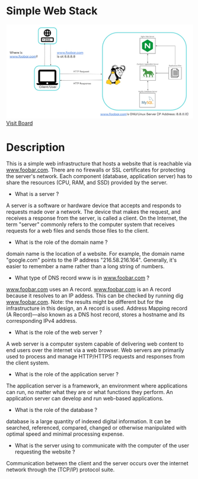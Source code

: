 # Simple Web Stack

![Image of a simple web stack](0-simple_web_stack.jpg)
[Visit Board](https://raw.githubusercontent.com/besthor/web_infrastructure_design/master/0-simple_web_stack.jpg)

# Description

This is a simple web infrastructure that hosts a website that is reachable via www.foobar.com. There are no firewalls or SSL certificates for protecting the server's network. Each component (database, application server) has to share the resources (CPU, RAM, and SSD) provided by the server.

* What is a server ?

A server is a software or hardware device that accepts and responds to requests made over a network. The device that makes the request, and receives a response from the server, is called a client. On the Internet, the term "server" commonly refers to the computer system that receives requests for a web files and sends those files to the client.

* What is the role of the domain name ?

domain name is the location of a website. For example, the domain name "google.com" points to the IP address "216.58.216.164". Generally, it's easier to remember a name rather than a long string of numbers.

* What type of DNS record www is in www.foobar.com ?

www.foobar.com uses an A record.
www.foobar.com is an A record because it resolves to an IP addess.
This can be checked by running dig www.foobar.com.
Note: the results might be different but for the infrastructure in this design, an A record is used.
Address Mapping record (A Record)—also known as a DNS host record, stores a hostname and its corresponding IPv4 address.

* What is the role of the web server ?

A web server is a computer system capable of delivering web content to end users over the internet via a web browser.
Web servers are primarily used to process and manage HTTP/HTTPS requests and responses from the client system.

* What is the role of the application server ?

The application server is a framework, an environment where applications can run, no matter what they are or what functions they perform. An application server can develop and run web-based applications.

* What is the role of the database ?

database is a large quantity of indexed digital information. It can be searched, referenced, compared, changed or otherwise manipulated with optimal speed and minimal processing expense.

* What is the server using to communicate with the computer of the user requesting the website ?

Communication between the client and the server occurs over the internet network through the (TCP/IP) protocol suite.


